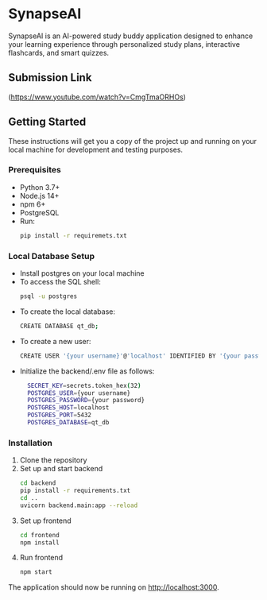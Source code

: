 # SynapseAI

SynapseAI is an AI-powered study buddy application designed to enhance your learning experience through personalized study plans, interactive flashcards, and smart quizzes.

## Submission Link
(https://www.youtube.com/watch?v=CmgTmaORHOs)

## Getting Started

These instructions will get you a copy of the project up and running on your local machine for development and testing purposes.

### Prerequisites

- Python 3.7+
- Node.js 14+
- npm 6+
- PostgreSQL
- Run:
  ```bash
  pip install -r requiremets.txt
  ```

### Local Database Setup

- Install postgres on your local machine
- To access the SQL shell:
  ```bash
  psql -u postgres
  ```
- To create the local database:
  ```bash
  CREATE DATABASE qt_db;
  ```
- To create a new user:
  ```bash
  CREATE USER '{your username}'@'localhost' IDENTIFIED BY '{your password}';
  ```
- Initialize the backend/.env file as follows:
  ```bash
    SECRET_KEY=secrets.token_hex(32)
    POSTGRES_USER={your username}
    POSTGRES_PASSWORD={your password}
    POSTGRES_HOST=localhost
    POSTGRES_PORT=5432
    POSTGRES_DATABASE=qt_db
  ```


### Installation

1. Clone the repository
2. Set up and start backend
    ```bash 
    cd backend
    pip install -r requirements.txt
    cd ..
    uvicorn backend.main:app --reload
    ```
3. Set up frontend
    ```bash 
    cd frontend
    npm install
    ```
5. Run frontend
    ```bash 
    npm start
    ```
The application should now be running on [http://localhost:3000](http://localhost:3000).
